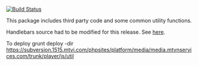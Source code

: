 [![Build Status](https://travis-ci.org/p-js/util.png?branch=develop)](https://travis-ci.org/p-js/util)

This package includes third party code and some common utility functions.

Handlebars source had to be modified for this release. See [here](https://github.com/wycats/handlebars.js/issues/423).

To deploy
grunt deploy -dir https://subversion.1515.mtvi.com/phpsites/platform/media/media.mtvnservices.com/trunk/player/js/util